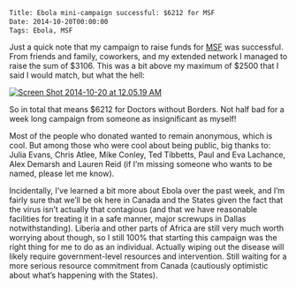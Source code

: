     Title: Ebola mini-campaign successful: $6212 for MSF
    Date: 2014-10-20T00:00:00
    Tags: Ebola, MSF


Just a quick note that my campaign to raise funds for [MSF][1] was successful. From friends and family, coworkers, and my extended network I managed to raise the sum of $3106. This was a bit above my maximum of $2500 that I said I would match, but what the hell:

[<img src="/files/2014/10/Screen-Shot-2014-10-20-at-12.05.19-AM.png" alt="Screen Shot 2014-10-20 at 12.05.19 AM" width="455" height="341" class="alignnone size-full wp-image-1132" srcset="/files/2014/10/Screen-Shot-2014-10-20-at-12.05.19-AM-300x224.png 300w, /files/2014/10/Screen-Shot-2014-10-20-at-12.05.19-AM.png 455w" sizes="(max-width: 455px) 100vw, 455px" />][2]

So in total that means $6212 for Doctors without Borders. Not half bad for a week long campaign from someone as insignificant as myself!

Most of the people who donated wanted to remain anonymous, which is cool. But among those who were cool about being public, big thanks to: Julia Evans, Chris Atlee, Mike Conley, Ted Tibbetts, Paul and Eva Lachance, Alex Demarsh and Lauren Reid (if I&#8217;m missing someone who wants to be named, please let me know).

Incidentally, I&#8217;ve learned a bit more about Ebola over the past week, and I&#8217;m fairly sure that we&#8217;ll be ok here in Canada and the States given the fact that the virus isn&#8217;t actually that contagious (and that we have reasonable facilities for treating it in a safe manner, major screwups in Dallas notwithstanding). Liberia and other parts of Africa are still very much worth worrying about though, so I still 100% that starting this campaign was the right thing for me to do as an individual. Actually wiping out the disease will likely require government-level resources and intervention. Still waiting for a more serious resource commitment from Canada (cautiously optimistic about what&#8217;s happening with the States).

 [1]: http://msf.ca
 [2]: /files/2014/10/Screen-Shot-2014-10-20-at-12.05.19-AM.png